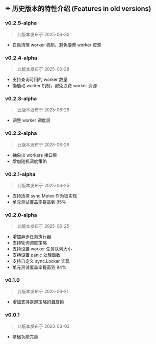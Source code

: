 ## ✒ 历史版本的特性介绍 (Features in old versions)

### v0.2.5-alpha

> 此版本发布于 2025-06-30

* 自动清理 worker 机制，避免浪费 worker 资源

### v0.2.4-alpha

> 此版本发布于 2025-06-28

* 支持查询可用的 worker 数量
* 懒启动 worker 机制，避免浪费 worker 资源

### v0.2.3-alpha

> 此版本发布于 2025-06-28

* 调整 worker 调度层

### v0.2.2-alpha

> 此版本发布于 2025-06-26

* 抽象出 workers 接口层
* 增加随机调度策略

### v0.2.1-alpha

> 此版本发布于 2025-06-25

* 支持选择 sync.Mutex 作为锁实现
* 单元测试覆盖率提高到 95%

### v0.2.0-alpha

> 此版本发布于 2025-06-25

* 增加异步任务执行器
* 支持轮询调度策略
* 支持设置 worker 任务队列大小
* 支持设置 panic 处理函数
* 支持自定义 sync.Locker 实现
* 单元测试覆盖率提高到 94%

### v0.1.0

> 此版本发布于 2025-06-21

* 增加支持退避策略的自旋锁

### v0.0.1

> 此版本发布于 2023-03-03

* 基础功能完善